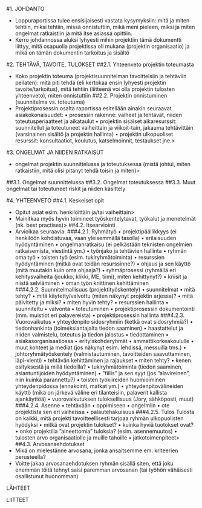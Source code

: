 #1.	JOHDANTO	
* Loppuraportissa tulee ensisijaisesti vastata kysymyksiin: mitä ja miten tehtiin, miksi tehtiin, missä onnistuttiin, mikä meni pieleen, miksi ja miten ongelmat ratkaistiin ja mitä itse asiassa opittiin.
* Kerro johdannossa aluksi lyhyesti mihin projektiin tämä dokumentti liittyy, mitä osapuolia projektissa oli mukana (projektin organisaatio) ja mikä on tämän dokumentin tarkoitus ja sisältö

#2.	TEHTÄVÄ, TAVOITE, TULOKSET
##2.1.	Yhteenveto projektin toteumasta
* Koko projektin toteuma (projektisuunnitelman tavoitteisiin ja tehtäviin peilaten): mitä piti tehdä (eli kertokaa ensin lyhyesti projektin tavoite/tarkoitus), mitä tehtiin (liitteenä voi olla projektin tulosten yhteenveto), miten onnistuttiin
##2.2.	 Projektin onnistuminen (suunnitelma vs. toteutuma)
* Projektiprosessin osalta raportissa esitellään ainakin seuraavat asiakokonaisuudet:
•	prosessin rakenne: vaiheet ja tehtävät, niiden toteutusperiaatteet ja aikataulut
•	projektin sisäiset aikaresurssit: suunnitellut ja toteutuneet vaiheittain ja viikoit-tain, jakauma tehtävittäin (varsinainen sisältö ja projektin hallinta)
•	projektin ulkopuoliset resurssit: konsultaatiot, koulutus, katselmoinnit, testaukset jne.>

#3.	ONGELMAT JA NIIDEN RATKAISUT
* ongelmat projektin suunnittelussa ja toteutuksessa (mistä johtui, miten ratkaistiin, mitä olisi pitänyt tehdä toisin ja miten)>

##3.1.	Ongelmat suunnittelussa
##3.2.	Ongelmat toteutuksessa
##3.3.	Muut ongelmat tai toteutuneet riskit ja niiden käsittely

#4.	YHTEENVETO
##4.1.	Keskeiset opit
* Opitut asiat esim. henkilöittäin ja/tai vaiheittain> 
* Mainitkaa myös hyvin toimineet työskentelytavat, työkalut ja menetelmät (nk. best practises)>
##4.2.	Itsearviointi
* Arvioikaa seuraavia:
###4.2.1.	Ryhmätyö
•	projektipäällikkyys (ei henkilöön kohdistuvaa, vaan yleisemmällä tasolla)
•	erilaisuuden hyödyntäminen
•	ongelmanratkaisu (ei pelkästään teknisten ongelmien ratkaisemista, viestintä ym.)
•	työnjako ja tehtävien hallinta
•	ryhmän oma työ 
•	toisten työ (esim. tukiryhmätoiminta)
•	resurssien hyödyntäminen (mitkä ovat teidän resurssinne?)
•	ohjaus ja sen käyttö (mitä muutakin kuin oma ohjaaja?)
•	ryhmäprosessi (ryhmällä eri kehitysvaiheita (joukko, klikki, ME, tiimi), miten kehittynyt?)
•	kriisit ja niistä selviäminen 
•	oman työn kriittinen kehittäminen	
###4.2.2.	Suunnitelmallisuus (projektityöskentely) 
•	suunnitelmat
•	mitä tehty?
•	mitä käytetty/valvottu (miten näkynyt projektin arjessa)?
•	mitä päivitetty ja miksi?
•	miten hyvin tehty?
•	resurssien hallinta
•	suunniteltu
•	valvonta
•	toteutuminen
•	projektiprosessin dokumentointi (mm. muistiot eri palavereista)
•	projektiprosessin hallinta
###4.2.3.	Vuorovaikutus
•	yhteydenpito sidosryhmiin (ketkä ovat sidosryhmiä?)
•	tiedonhankinta (toimeksiantajalta tiedon saaminen)
•	haastattelut ja niiden valmistelu, toteutus ja tiedon jalostus
•	tiedottaminen
•	asiakasorganisaatiossa
•	erityiskohderyhmät
•	ammattikorkeakoululle
•	muut kohteet ja mediat (jos näkynyt esim. lehdissä, messuilla tms.)
•	johtoryhmätyöskentely (valmistautuminen, tavoitteiden saavuttaminen, läpi-vienti)
•	tehtävän kehittäminen ja rajaukset 
•	miten tehty?
•	kenen esityksestä ja millä tiedoilla?
•	tukiryhmätoiminta (tiedon saaminen, asiantuntijoiden hyödyntäminen)
•	”fiilis” ja sen syyt (jos ”alavireinen”, niin kuinka parannettu?)
•	toisten työkiireiden huomioiminen yhteydenpidossa (ennakointi, matkat ym.)
•	yhteydenpitovälineiden käyttö (mikä on järkevä väline eri tilanteisiin, palaverit kallista ajankäyttöä)
•	vuorovaikutuksen tuloksellisuus (Jory, sähköposti, muut)
###4.2.4.	Asenne
•	tehtävään 
•	oppimiseen 
•	ongelmiin
•	ote projektista sen eri vaiheissa
•	palautehakuisuus
###4.2.5.	Tulos
Tulosta on kaikki, mitä projekti tavoitteellisesti tarjoaa ryhmän ulkopuolisten hyödyksi
•	mitkä ovat projektin tulokset? 
•	kuinka hyviä tuotokset ovat?
•	onko projektilla ”aineettomia” tuloksia? (esim. asennemuutos)
•	tulosten arvo organisaatiolle ja muille tahoille
•	jatkotoimenpiteet>
##4.3.	Arvosanaehdotukset
* Mikä on mielestänne arvosana, jonka ansaitsemme em. kriteerien perusteella?
* Voitte jakaa arvosanaehdotuksen ryhmän sisällä siten, että joku enemmän töitä tehnyt saisi paremman arvosanan (tai työhön vähäisesti osallistunut huonomman)

LÄHTEET

LIITTEET
